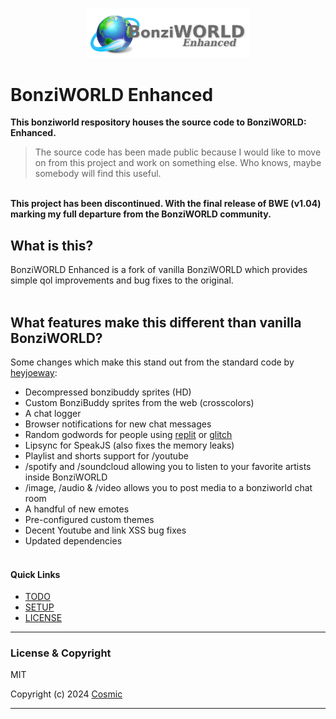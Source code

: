 <p align="center" width="100%">
  <img width="52%" height="40%" src="bwe.png?raw=true" />
</p>

# BonziWORLD Enhanced

**This bonziworld respository houses the source code to BonziWORLD: Enhanced.**
<br>
> The source code has been made public because I would like to move on from this project and work on something else. Who knows, maybe somebody will find this useful.
<br>
<b>This project has been discontinued. With the final release of BWE (v1.04) marking my full departure from the BonziWORLD community.</b>
<br>

## What is this?
BonziWORLD Enhanced is a fork of vanilla BonziWORLD which provides simple qol improvements and bug fixes to the original.
<br><br>
## What features make this different than vanilla BonziWORLD?
Some changes which make this stand out from the standard code by [heyjoeway](https://github.com/heyjoeway/BonziWORLD):
- Decompressed bonzibuddy sprites (HD)
- Custom BonziBuddy sprites from the web (crosscolors)
- A chat logger
- Browser notifications for new chat messages
- Random godwords for people using [replit](https://replit.com) or [glitch](https://glitch.me)
- Lipsync for SpeakJS (also fixes the memory leaks)
- Playlist and shorts support for /youtube
- /spotify and /soundcloud allowing you to listen to your favorite artists inside BonziWORLD
- /image, /audio & /video allows you to post media to a bonziworld chat room
- A handful of new emotes
- Pre-configured custom themes
- Decent Youtube and link XSS bug fixes
- Updated dependencies
<br><br>


#### Quick Links
- [TODO](TODO.md "Things I need to work on...")
- [SETUP](SETUP.md "View the setup instructions for this project...")
- [LICENSE](LICENSE.md "View this project's license...")

<hr>

### License & Copyright
MIT

Copyright (c) 2024 [Cosmic](https://github.com/CosmicStar98/BonziWORLD-Enhanced)


<hr>
